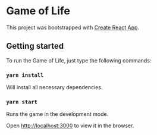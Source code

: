 # Game of Life

This project was bootstrapped with [Create React App](https://github.com/facebook/create-react-app).

## Getting started

To run the Game of Life, just type the following commands:

### `yarn install`

Will install all necessary dependencies.

### `yarn start`

Runs the game in the development mode.

Open [http://localhost:3000](http://localhost:3000) to view it in the browser.
